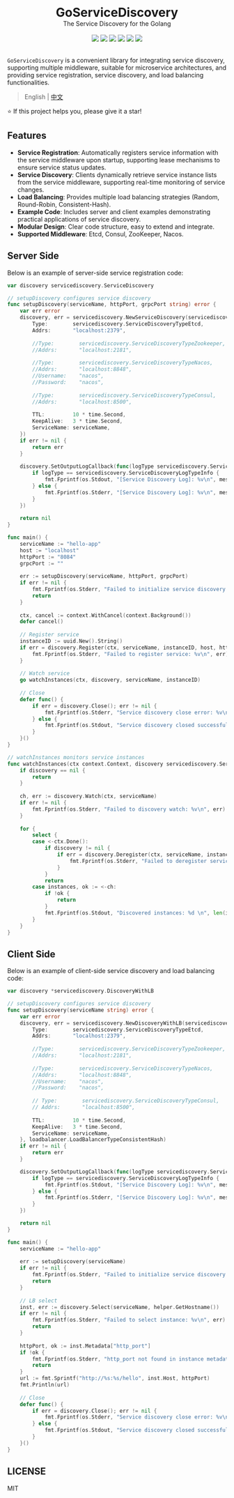 <div align="center">
<h1 style="margin: 0; padding: 0">GoServiceDiscovery</h1>
<p style="margin: 0; padding: 0">The Service Discovery for the Golang</p>
<br/>
<a href="https://goreportcard.com/report/github.com/wenlng/go-service-discovery"><img src="https://goreportcard.com/badge/github.com/wenlng/go-service-discovery"/></a>
<a href="https://godoc.org/github.com/wenlng/go-service-discovery"><img src="https://godoc.org/github.com/wenlng/go-service-discovery?status.svg"/></a>
<a href="https://github.com/wenlng/go-service-discovery/releases"><img src="https://img.shields.io/github/v/release/wenlng/go-service-discovery.svg"/></a>
<a href="https://github.com/wenlng/go-service-discovery/blob/LICENSE"><img src="https://img.shields.io/badge/License-MIT-green.svg"/></a>
<a href="https://github.com/wenlng/go-service-discovery"><img src="https://img.shields.io/github/stars/wenlng/go-service-discovery.svg"/></a>
<a href="https://github.com/wenlng/go-service-discovery"><img src="https://img.shields.io/github/last-commit/wenlng/go-service-discovery.svg"/></a>
</div>

<br/>

`GoServiceDiscovery` is a convenient library for integrating service discovery, supporting multiple middleware, suitable for microservice architectures, and providing service registration, service discovery, and load balancing functionalities.

> English | [中文](README_zh.md)

⭐️ If this project helps you, please give it a star!

## Features

- **Service Registration**: Automatically registers service information with the service middleware upon startup, supporting lease mechanisms to ensure service status updates.
- **Service Discovery**: Clients dynamically retrieve service instance lists from the service middleware, supporting real-time monitoring of service changes.
- **Load Balancing**: Provides multiple load balancing strategies (Random, Round-Robin, Consistent-Hash).
- **Example Code**: Includes server and client examples demonstrating practical applications of service discovery.
- **Modular Design**: Clear code structure, easy to extend and integrate.
- **Supported Middleware**: Etcd, Consul, ZooKeeper, Nacos.

## Server Side

Below is an example of server-side service registration code:

```go
var discovery servicediscovery.ServiceDiscovery

// setupDiscovery configures service discovery
func setupDiscovery(serviceName, httpPort, grpcPort string) error {
    var err error
    discovery, err = servicediscovery.NewServiceDiscovery(servicediscovery.Config{
        Type:        servicediscovery.ServiceDiscoveryTypeEtcd,
        Addrs:       "localhost:2379",
        
        //Type:        servicediscovery.ServiceDiscoveryTypeZookeeper,
        //Addrs:       "localhost:2181",
        
        //Type:        servicediscovery.ServiceDiscoveryTypeNacos,
        //Addrs:       "localhost:8848",
        //Username:    "nacos",
        //Password:    "nacos",
        
        //Type:        servicediscovery.ServiceDiscoveryTypeConsul,
        //Addrs:       "localhost:8500",
        
		TTL:         10 * time.Second,
        KeepAlive:   3 * time.Second,
        ServiceName: serviceName,
    })
    if err != nil {
        return err
    }
    
    discovery.SetOutputLogCallback(func(logType servicediscovery.ServiceDiscoveryLogType, message string) {
        if logType == servicediscovery.ServiceDiscoveryLogTypeInfo {
            fmt.Fprintf(os.Stdout, "[Service Discovery Log]: %v\n", message)
        } else {
            fmt.Fprintf(os.Stderr, "[Service Discovery Log]: %v\n", message)
        }
    })
    
    return nil
}

func main() {
    serviceName := "hello-app"
    host := "localhost"
    httpPort := "8084"
    grpcPort := ""
    
    err := setupDiscovery(serviceName, httpPort, grpcPort)
    if err != nil {
        fmt.Fprintf(os.Stderr, "Failed to initialize service discovery: %v\n", err)
        return
    }
	
    ctx, cancel := context.WithCancel(context.Background())
    defer cancel()
    
    // Register service
    instanceID := uuid.New().String()
    if err = discovery.Register(ctx, serviceName, instanceID, host, httpPort, grpcPort); err != nil {
        fmt.Fprintf(os.Stderr, "Failed to register service: %v\n", err)
    }
    
    // Watch service
    go watchInstances(ctx, discovery, serviceName, instanceID)
    
    // Close
    defer func() {
        if err = discovery.Close(); err != nil {
            fmt.Fprintf(os.Stderr, "Service discovery close error: %v\n", err)
        } else {
            fmt.Fprintf(os.Stdout, "Service discovery closed successfully\n")
        }
    }()
}

// watchInstances monitors service instances
func watchInstances(ctx context.Context, discovery servicediscovery.ServiceDiscovery, serviceName, instanceID string) {
    if discovery == nil {
        return
    }
    
    ch, err := discovery.Watch(ctx, serviceName)
    if err != nil {
        fmt.Fprintf(os.Stderr, "Failed to discovery watch: %v\n", err)
    }
    
    for {
        select {
        case <-ctx.Done():
            if discovery != nil {
                if err = discovery.Deregister(ctx, serviceName, instanceID); err != nil {
                    fmt.Fprintf(os.Stderr, "Failed to deregister service: %v\n", err)
                }
            }
            return
        case instances, ok := <-ch:
            if !ok {
                return
            }
            fmt.Fprintf(os.Stdout, "Discovered instances: %d \n", len(instances))
        }
    }
}
```

## Client Side

Below is an example of client-side service discovery and load balancing code:

```go
var discovery *servicediscovery.DiscoveryWithLB

// setupDiscovery configures service discovery
func setupDiscovery(serviceName string) error {
    var err error
    discovery, err = servicediscovery.NewDiscoveryWithLB(servicediscovery.Config{
        Type:        servicediscovery.ServiceDiscoveryTypeEtcd,
        Addrs:       "localhost:2379",
        
        //Type:        servicediscovery.ServiceDiscoveryTypeZookeeper,
        //Addrs:       "localhost:2181",
        
        //Type:        servicediscovery.ServiceDiscoveryTypeNacos,
        //Addrs:       "localhost:8848",
        //Username:    "nacos",
        //Password:    "nacos",
        
        // Type:        servicediscovery.ServiceDiscoveryTypeConsul,
        // Addrs:       "localhost:8500",
        
		TTL:         10 * time.Second,
        KeepAlive:   3 * time.Second,
        ServiceName: serviceName,
    }, loadbalancer.LoadBalancerTypeConsistentHash)
    if err != nil {
        return err
    }

    discovery.SetOutputLogCallback(func(logType servicediscovery.ServiceDiscoveryLogType, message string) {
        if logType == servicediscovery.ServiceDiscoveryLogTypeInfo {
            fmt.Fprintf(os.Stdout, "[Service Discovery Log]: %v\n", message)
        } else {
            fmt.Fprintf(os.Stderr, "[Service Discovery Log]: %v\n", message)
        }
    })

    return nil
}

func main() {
    serviceName := "hello-app"
    
    err := setupDiscovery(serviceName)
    if err != nil {
        fmt.Fprintf(os.Stderr, "Failed to initialize service discovery: %v\n", err)
        return
    }
    
    // LB select
    inst, err := discovery.Select(serviceName, helper.GetHostname())
    if err != nil {
        fmt.Fprintf(os.Stderr, "Failed to select instance: %v\n", err)
        return
    }
	
    httpPort, ok := inst.Metadata["http_port"]
    if !ok {
        fmt.Fprintf(os.Stderr, "http_port not found in instance metadata\n")
        return
    }
    url := fmt.Sprintf("http://%s:%s/hello", inst.Host, httpPort)
    fmt.Println(url)
    
    // Close
    defer func() {
        if err = discovery.Close(); err != nil {
            fmt.Fprintf(os.Stderr, "Service discovery close error: %v\n", err)
        } else {
            fmt.Fprintf(os.Stdout, "Service discovery closed successfully\n")
        }
    }()
}
```

## LICENSE

MIT